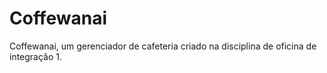 # Coffewanai
Coffewanai, um gerenciador de cafeteria criado na disciplina de oficina de integração 1.

